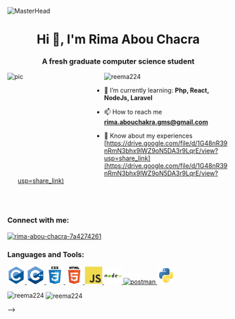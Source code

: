 ![MasterHead](https://user-images.githubusercontent.com/95478989/198955082-6e78ebb5-e1e4-49f9-8d32-6e5af3984dcd.gif)

<h1 align="center">Hi 👋, I'm Rima Abou Chacra</h1>
<h3 align="center">A fresh graduate computer science student</h3>

<img align="left" src="https://i.pinimg.com/originals/e4/3b/30/e43b30464e7f8dfd8af62ab84909f436.png" alt="pic" width="220" height="220">


<p align="left"> <img src="https://komarev.com/ghpvc/?username=reema224&label=Profile%20views&color=0e75b6&style=flat" alt="reema224" /> </p>

- 🌱 I’m currently learning: **Php, React, NodeJs, Laravel**

- 📫 How to reach me **rima.abouchakra.gms@gmail.com**

- 📄 Know about my experiences [https://drive.google.com/file/d/1G48nR39nRmN3bhx9lWZ9oN5DA3r9LqrE/view?usp=share_link](https://drive.google.com/file/d/1G48nR39nRmN3bhx9lWZ9oN5DA3r9LqrE/view?usp=share_link)

<br><br><h3 align="left">Connect with me:</h3>
<p align="left">
<a href="https://linkedin.com/in/rima-abou-chacra-7a4274261" target="blank"><img align="center" src="https://raw.githubusercontent.com/rahuldkjain/github-profile-readme-generator/master/src/images/icons/Social/linked-in-alt.svg" alt="rima-abou-chacra-7a4274261" height="30" width="40" /></a>


<h3 align="left">Languages and Tools:</h3>
<p align="left"> <a href="https://www.cprogramming.com/" target="_blank" rel="noreferrer"> <img src="https://raw.githubusercontent.com/devicons/devicon/master/icons/c/c-original.svg" alt="c" width="40" height="40"/> </a> <a href="https://www.w3schools.com/cpp/" target="_blank" rel="noreferrer"> <img src="https://raw.githubusercontent.com/devicons/devicon/master/icons/cplusplus/cplusplus-original.svg" alt="cplusplus" width="40" height="40"/> </a> <a href="https://www.w3schools.com/css/" target="_blank" rel="noreferrer"> <img src="https://raw.githubusercontent.com/devicons/devicon/master/icons/css3/css3-original-wordmark.svg" alt="css3" width="40" height="40"/> </a> <a href="https://www.w3.org/html/" target="_blank" rel="noreferrer"> <img src="https://raw.githubusercontent.com/devicons/devicon/master/icons/html5/html5-original-wordmark.svg" alt="html5" width="40" height="40"/> </a> <a href="https://developer.mozilla.org/en-US/docs/Web/JavaScript" target="_blank" rel="noreferrer"> <img src="https://raw.githubusercontent.com/devicons/devicon/master/icons/javascript/javascript-original.svg" alt="javascript" width="40" height="40"/> </a> <a href="https://nodejs.org" target="_blank" rel="noreferrer"> <img src="https://raw.githubusercontent.com/devicons/devicon/master/icons/nodejs/nodejs-original-wordmark.svg" alt="nodejs" width="40" height="40"/> </a> <a href="https://postman.com" target="_blank" rel="noreferrer"> <img src="https://www.vectorlogo.zone/logos/getpostman/getpostman-icon.svg" alt="postman" width="40" height="40"/> </a> <a href="https://www.python.org" target="_blank" rel="noreferrer"> <img src="https://raw.githubusercontent.com/devicons/devicon/master/icons/python/python-original.svg" alt="python" width="40" height="40"/> </a> </p>

<p><img align="left" src="https://github-readme-stats.vercel.app/api/top-langs?username=reema224&show_icons=true&locale=en&layout=compact" alt="reema224" /></p>

<p>&nbsp;<img align="center" src="https://github-readme-stats.vercel.app/api?username=reema224&show_icons=true&locale=en" alt="reema224" /></p>

-->
